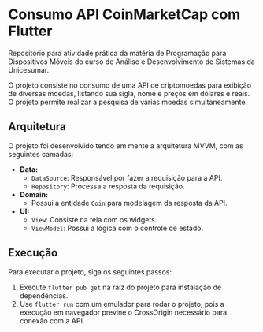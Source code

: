 # Consumo API CoinMarketCap com Flutter

Repositório para atividade prática da matéria de Programação para Dispositivos Móveis do curso de Análise e Desenvolvimento de Sistemas da Unicesumar.

O projeto consiste no consumo de uma API de criptomoedas para exibição de diversas moedas, listando sua sigla, nome e preços em dólares e reais. O projeto permite realizar a pesquisa de várias moedas simultaneamente.

## Arquitetura

O projeto foi desenvolvido tendo em mente a arquitetura MVVM, com as seguintes camadas:

*   **Data:**
    *   `DataSource`: Responsável por fazer a requisição para a API.
    *   `Repository`: Processa a resposta da requisição.
*   **Domain:**
    *   Possui a entidade `Coin` para modelagem da resposta da API.
*   **UI:**
    *   `View`: Consiste na tela com os widgets.
    *   `ViewModel`: Possui a lógica com o controle de estado.

## Execução

Para executar o projeto, siga os seguintes passos:

1.  Execute `flutter pub get` na raíz do projeto para instalação de dependências.
2.  Use `flutter run` com um emulador para rodar o projeto, pois a execução em navegador previne o CrossOrigin necessário para conexão com a API.
